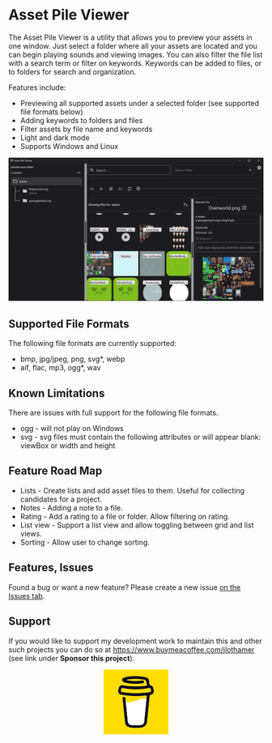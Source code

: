 # Asset Pile Viewer

The Asset Pile Viewer is a utility that allows you to preview your assets in one window.  Just select a folder where all your assets are located and you can begin playing sounds and viewing images.  You can also filter the file list with a search term or filter on keywords.  Keywords can be added to files, or to folders for search and organization.

Features include:

  * Previewing all supported assets under a selected folder (see supported file formats below)
  * Adding keywords to folders and files
  * Filter assets by file name and keywords
  * Light and dark mode
  * Supports Windows and Linux

<p align="center">
<img src="readme_images/screenshot.png" />
</p>

## Supported File Formats
The following file formats are currently supported:

  * bmp, jpg/jpeg, png, svg*, webp
  * aif, flac, mp3, ogg*, wav

## Known Limitations
There are issues with full support for the following file formats.

  * ogg - will not play on Windows
  * svg - svg files must contain the following attributes or will appear blank: viewBox or width and height

## Feature Road Map

  * Lists - Create lists and add asset files to them.  Useful for collecting  candidates for a project.
  * Notes - Adding a note to a file.
  * Rating - Add a rating to a file or folder.  Allow filtering on rating.
  * List view - Support a list view and allow toggling between grid and list views.
  * Sorting - Allow user to change sorting.

## Features, Issues
Found a bug or want a new feature?  Please create a new issue [on the Issues tab](https://github.com/jhlothamer/asset_pile_viewer/issues).


## Support
If you would like to support my development work to maintain this and other such projects you can do so at https://www.buymeacoffee.com/jlothamer (see link under <strong>Sponsor this project</strong>).
<br>

<p align="center">
<img src="readme_images/bmc-logo-yellow-128.png" />
</p>

